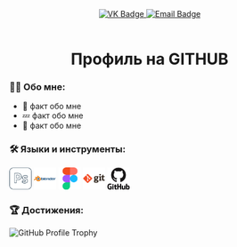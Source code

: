 <div id="badges" align="center">  
    <a href="https://vk.com/nikto_voidness"> 
        <img src="https://img.shields.io/badge/VK-blue?style-for-the-badge&logo=VK&logoColor-white" alt="VK Badge"/>  
    </a>  
    <a href="https://mail.google.com/mail/u/2/#inbox">   
        <img src="https://img.shields.io/badge/EMAIL-red?style-for-the-badge&logo=Gmail&logoColor-white" alt="Email Badge"/>  
    </a>  
</div> 

<div id="viewprof" align="center">  
    <img src="https://komarev.com/ghpvc/?username=speedheros&style-flat-square&color=blue" alt=""/>  
</div> 

<div id="heythere" align="center">  
    <h1>Профиль на GITHUB</h1>  
</div> 

### :man_technologist: Обо мне:

- :moyai: факт обо мне
- :zzz: факт обо мне
- :dizzy: факт обо мне

### :hammer_and_wrench: Языки и инструменты:

<div>  
    <img src="https://github.com/devicons/devicon/blob/master/icons/photoshop/photoshop-line.svg" width="40" height="40"/>  
    <img src="https://github.com/devicons/devicon/blob/master/icons/blender/blender-original-wordmark.svg" width="40" height="40"/>  
    <img src="https://github.com/devicons/devicon/blob/master/icons/figma/figma-original.svg" width="40" height="40"/>  
    <img src="https://github.com/devicons/devicon/blob/master/icons/git/git-original-wordmark.svg" width="40" height="40"/>  
    <img src="https://github.com/devicons/devicon/blob/master/icons/github/github-original-wordmark.svg" width="40" height="40"/>  
</div> 

### :trophy: Достижения:

<div>
    <img src="https://github-profile-trophy.vercel.app/?username=speedheros" alt="GitHub Profile Trophy"/>
</div>

